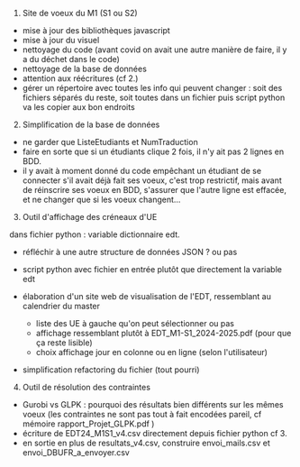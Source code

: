 1. Site de voeux du M1 (S1 ou S2)

- mise à jour des bibliothèques javascript
- mise à jour du visuel
- nettoyage du code (avant covid on avait une autre manière de faire, il y a du déchet dans le code)
- nettoyage de la base de données
- attention aux réécritures (cf 2.)
- gérer un répertoire avec toutes les info qui peuvent changer : soit des fichiers séparés du reste,
    soit toutes dans un fichier puis script python va les copier aux bon endroits


2. Simplification de la base de données

- ne garder que ListeEtudiants et NumTraduction
- faire en sorte que si un étudiants clique 2 fois, il n'y ait pas 2 lignes en BDD.
- il y avait à moment donné du code empêchant un étudiant de se connecter s'il avait déjà fait ses voeux, c'est trop restrictif, 
    mais avant de réinscrire ses voeux en BDD, s'assurer que l'autre ligne est effacée, et ne changer que si les voeux changent...


3. Outil d'affichage des créneaux d'UE

dans fichier python : variable dictionnaire edt.
- réfléchir à une autre structure de données JSON ? ou pas
- script python avec fichier en entrée plutôt que directement la variable edt

- élaboration d'un site web de visualisation de l'EDT, ressemblant au calendrier du master
    - liste des UE à gauche qu'on peut sélectionner ou pas
    - affichage ressemblant plutôt à EDT_M1-S1_2024-2025.pdf (pour que ça reste lisible)
    - choix affichage jour en colonne ou en ligne (selon l'utilisateur)

- simplification refactoring du fichier (tout pourri) 


4. Outil de résolution des contraintes

- Gurobi vs GLPK : pourquoi des résultats bien différents sur les mêmes voeux
    (les contraintes ne sont pas tout à fait encodées pareil, cf mémoire  rapport_Projet_GLPK.pdf )
- écriture de EDT24_M1S1_v4.csv directement depuis fichier python cf 3.
- en sortie en plus de resultats_v4.csv, construire envoi_mails.csv et envoi_DBUFR_a_envoyer.csv